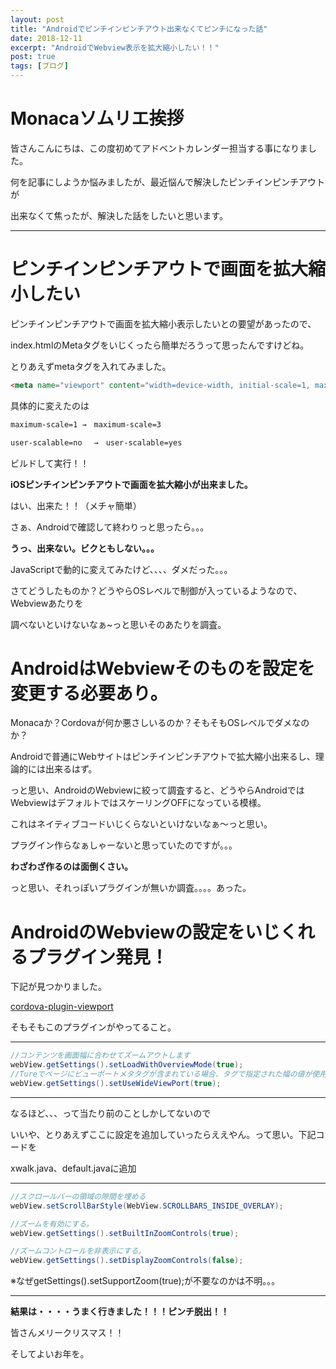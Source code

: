 ```yaml
---
layout: post
title: "Androidでピンチインピンチアウト出来なくてピンチになった話"
date: 2018-12-11
excerpt: "AndroidでWebview表示を拡大縮小したい！！"
post: true
tags: [ブログ]
---
```


# Monacaソムリエ挨拶
皆さんこんにちは、この度初めてアドベントカレンダー担当する事になりました。

何を記事にしようか悩みましたが、最近悩んで解決したピンチインピンチアウトが

出来なくて焦ったが、解決した話をしたいと思います。

---
# ピンチインピンチアウトで画面を拡大縮小したい
ピンチインピンチアウトで画面を拡大縮小表示したいとの要望があったので、

index.htmlのMetaタグをいじくったら簡単だろうって思ったんですけどね。

とりあえずmetaタグを入れてみました。

~~~html
<meta name="viewport" content="width=device-width, initial-scale=1, maximum-scale=3, user-scalable=yes"/>
~~~

具体的に変えたのは
~~~html
maximum-scale=1 →　maximum-scale=3

user-scalable=no　 →　user-scalable=yes
~~~
ビルドして実行！！

**iOSピンチインピンチアウトで画面を拡大縮小が出来ました。**

はい、出来た！！（メチャ簡単）

さぁ、Androidで確認して終わりっと思ったら。。。

**うっ、出来ない。ビクともしない。。。**

JavaScriptで動的に変えてみたけど、、、、ダメだった。。。

さてどうしたものか？どうやらOSレベルで制御が入っているようなので、Webviewあたりを

調べないといけないなぁ~っと思いそのあたりを調査。

# AndroidはWebviewそのものを設定を変更する必要あり。

Monacaか？Cordovaが何か悪さしいるのか？そもそもOSレベルでダメなのか？

Androidで普通にWebサイトはピンチインピンチアウトで拡大縮小出来るし、理論的には出来るはず。

っと思い、AndroidのWebviewに絞って調査すると、どうやらAndroidではWebviewはデフォルトではスケーリングOFFになっている模様。

これはネイティブコードいじくらないといけないなぁ～っと思い。

プラグイン作らなぁしゃーないと思っていたのですが。。。

**わざわざ作るのは面倒くさい。**

っと思い、それっぽいプラグインが無いか調査。。。。あった。

# AndroidのWebviewの設定をいじくれるプラグイン発見！
下記が見つかりました。

[cordova-plugin-viewport](https://github.com/cakuki/cordova-plugin-viewport)


そもそもこのプラグインがやってること。

***
~~~java
//コンテンツを画面幅に合わせてズームアウトします
webView.getSettings().setLoadWithOverviewMode(true);
//Tureでページにビューポートメタタグが含まれている場合、タグで指定された幅の値が使用されます。
webView.getSettings().setUseWideViewPort(true);
~~~
***

なるほど、、、って当たり前のことしかしてないので

いいや、とりあえずここに設定を追加していったらええやん。って思い。下記コードを

xwalk.java、default.javaに追加

***
~~~java
//スクロールバーの領域の隙間を埋める
webView.setScrollBarStyle(WebView.SCROLLBARS_INSIDE_OVERLAY);

//ズームを有効にする。
webView.getSettings().setBuiltInZoomControls(true);

//ズームコントロールを非表示にする。
webView.getSettings().setDisplayZoomControls(false);
~~~
※なぜgetSettings().setSupportZoom(true);が不要なのかは不明。。。
***

**結果は・・・・うまく行きました！！！ピンチ脱出！！**

皆さんメリークリスマス！！

そしてよいお年を。